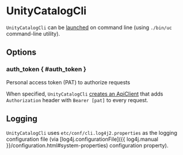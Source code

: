# UnityCatalogCli

`UnityCatalogCli` can be [launched](#main) on command line (using `./bin/uc` command-line utility).

## Options

### auth_token { #auth_token }

Personal access token (PAT) to authorize requests

When specified, `UnityCatalogCli` [creates an ApiClient](#getApiClient) that adds `Authorization` header with `Bearer [pat]` to every request.

## Logging

`UnityCatalogCli` uses `etc/conf/cli.log4j2.properties` as the logging configuration file (via [log4j.configurationFile]({{ log4j.manual }}/configuration.html#system-properties) configuration property).
